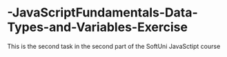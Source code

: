 # -JavaScriptFundamentals-Data-Types-and-Variables-Exercise
This is the second task in the second part of the SoftUni JavaSctipt course

